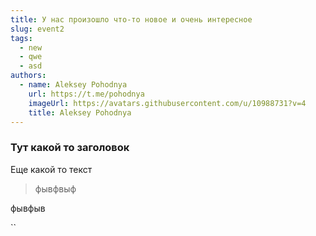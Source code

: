 ```yaml
---
title: У нас произошло что-то новое и очень интересное
slug: event2
tags:
  - new
  - qwe
  - asd
authors:
  - name: Aleksey Pohodnya
    url: https://t.me/pohodnya
    imageUrl: https://avatars.githubusercontent.com/u/10988731?v=4
    title: Aleksey Pohodnya
---
```

### Т﻿ут какой то заголовок

Е﻿ще какой то текст

> ф﻿ывфвыф

ф﻿ывфыв



``